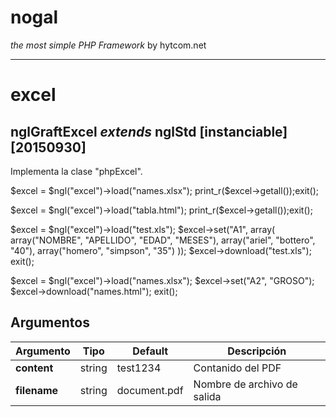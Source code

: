 # nogal
*the most simple PHP Framework* by hytcom.net
___
  

# excel
## nglGraftExcel *extends* nglStd [instanciable] [20150930]
Implementa la clase "phpExcel".

\$excel = \$ngl("excel")->load("names.xlsx");
print_r(\$excel->getall());exit();

\$excel = \$ngl("excel")->load("tabla.html");
print_r(\$excel->getall());exit();

\$excel = \$ngl("excel")->load("test.xls");
\$excel->set("A1", array(
array("NOMBRE", "APELLIDO", "EDAD", "MESES"),
array("ariel", "bottero", "40"),
array("homero", "simpson", "35")
));
\$excel->download("test.xls");
exit();

\$excel = \$ngl("excel")->load("names.xlsx");
\$excel->set("A2", "GROSO");
\$excel->download("names.html");
exit();
  
## Argumentos
|Argumento|Tipo|Default|Descripción|
|---|---|---|---|
|**content**|string|test1234|Contanido del PDF|
|**filename**|string|document.pdf|Nombre de archivo de salida|
